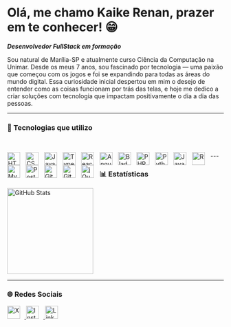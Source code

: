 # Olá, me chamo Kaike Renan, prazer em te conhecer! 😁

**_Desenvolvedor FullStack em formação_**

Sou natural de Marília-SP e atualmente curso Ciência da Computação na Unimar. Desde os meus 7 anos, sou fascinado por tecnologia — uma paixão que começou com os jogos e foi se expandindo para todas as áreas do mundo digital. Essa curiosidade inicial despertou em mim o desejo de entender como as coisas funcionam por trás das telas, e hoje me dedico a criar soluções com tecnologia que impactam positivamente o dia a dia das pessoas.

---

### 🚀 Tecnologias que utilizo
<br>

<p>
<img align="left" alt="HTML" title="HTML" width="30px" style="padding-right: 10px;" src="https://cdn.jsdelivr.net/gh/devicons/devicon@latest/icons/html5/html5-original.svg" /> 
<img align="left" alt="CSS" title="CSS" width="30px" style="padding-right: 10px;" src="https://cdn.jsdelivr.net/gh/devicons/devicon@latest/icons/css3/css3-original.svg" /> 
<img align="left" alt="JavaScript" title="JavaScript" width="30px" style="padding-right: 10px;" src="https://cdn.jsdelivr.net/gh/devicons/devicon@latest/icons/javascript/javascript-original.svg" /> 
<img align="left" alt="TypeScript" title="TypeScript" width="30px" style="padding-right: 10px;" src="https://cdn.jsdelivr.net/gh/devicons/devicon@latest/icons/typescript/typescript-original.svg" /> 
<img align="left" alt="React" title="React" width="30px" style="padding-right: 10px;" src="https://cdn.jsdelivr.net/gh/devicons/devicon@latest/icons/react/react-original.svg" /> 
<img align="left" alt="Angular" title="Angular" width="30px" style="padding-right: 10px;" src="https://cdn.jsdelivr.net/gh/devicons/devicon@latest/icons/angularjs/angularjs-original.svg" /> 
<img align="left" alt="Blade" title="Blade (Laravel)" width="30px" style="padding-right: 10px;" src="https://cdn.jsdelivr.net/gh/devicons/devicon@latest/icons/laravel/laravel-original.svg" />
<img align="left" alt="PHP" title="PHP" width="30px" style="padding-right: 10px;" src="https://cdn.jsdelivr.net/gh/devicons/devicon@latest/icons/php/php-original.svg" /> 
<img align="left" alt="Python" title="Python" width="30px" style="padding-right: 10px;" src="https://cdn.jsdelivr.net/gh/devicons/devicon@latest/icons/python/python-original.svg" /> 
<img align="left" alt="Java" title="Java" width="30px" style="padding-right: 10px;" src="https://cdn.jsdelivr.net/gh/devicons/devicon@latest/icons/java/java-original.svg" />
<img align="left" alt="R" title="R" width="30px" style="padding-right: 10px;" src="https://cdn.jsdelivr.net/gh/devicons/devicon@latest/icons/r/r-original.svg" />
<img align="left" alt="MySQL" title="MySQL" width="30px" style="padding-right: 10px;" src="https://cdn.jsdelivr.net/gh/devicons/devicon@latest/icons/mysql/mysql-original.svg" />
<img align="left" alt="Postman" title="Postman (API)" width="30px" style="padding-right: 10px;" src="https://cdn.jsdelivr.net/gh/devicons/devicon@latest/icons/postman/postman-original.svg" />
<img align="left" alt="Git" title="Git" width="30px" style="padding-right: 10px;" src="https://cdn.jsdelivr.net/gh/devicons/devicon@latest/icons/git/git-original.svg" /> 
<img align="left" alt="GitHub" title="GitHub" width="30px" style="padding-right: 10px;" src="https://cdn.jsdelivr.net/gh/devicons/devicon@latest/icons/github/github-original.svg" />
<img align="left" alt="jQuery" title="jQuery" width="30px" style="padding-right: 10px;" src="https://cdn.jsdelivr.net/gh/devicons/devicon@latest/icons/jquery/jquery-original.svg" />
</p>
---

### 📊 Estatísticas

<div style="display: flex; align-items: center;">
  <img 
      alt="GitHub Stats" 
      height="200" 
      src="https://github-readme-stats.vercel.app/api/top-langs/?username=KaikeRenan&theme=tokyonight&layout=compact&custom_title=Tecnologias&langs_count=9" 
  />
</div>

---

### 🌐 Redes Sociais

<div>
  <a href="https://x.com/kaikerenan11" target="_blank">
    <img alt="X" width="30px" style="margin-right: 10px;" src="https://cdn.jsdelivr.net/gh/devicons/devicon/icons/twitter/twitter-original.svg" />
  </a>
  <a href="https://www.instagram.com/kaikerenan11/" target="_blank">
    <img alt="Instagram" width="30px" style="margin-right: 10px;" src="https://cdn-icons-png.flaticon.com/512/1384/1384063.png" />
  </a>
  <a href="https://www.linkedin.com/in/kaike-renan-de-almeida-773220312/" target="_blank">
    <img alt="LinkedIn" title="LinkedIn" width="30px" style="margin-right: 10px;" src="https://cdn.jsdelivr.net/gh/devicons/devicon/icons/linkedin/linkedin-original.svg" />
  </a>
</div>
